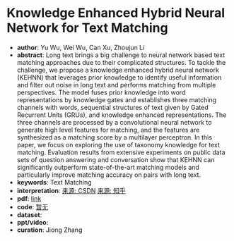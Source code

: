 # Knowledge Enhanced Hybrid Neural Network for Text Matching
* **author**: Yu Wu, Wei Wu, Can Xu, Zhoujun Li
* **abstract**: Long text brings a big challenge to neural network based text matching approaches due to their complicated structures. To tackle the challenge, we propose a knowledge enhanced hybrid neural network (KEHNN) that leverages prior knowledge to identify useful information and filter out noise in long text and performs matching from multiple perspectives. The model fuses prior knowledge into word representations by knowledge gates and establishes three matching channels with words, sequential structures of text given by Gated Recurrent Units (GRUs), and knowledge enhanced representations. The three channels are processed by a convolutional neural network to generate high level features for matching, and the features are synthesized as a matching score by a multilayer perceptron. In this paper, we focus on exploring the use of taxonomy knowledge for text matching. Evaluation results from extensive experiments on public data sets of question answering and conversation show that KEHNN can significantly outperform state-of-the-art matching models and particularly improve matching accuracy on pairs with long text.
* **keywords**: Text Matching
* **interpretation**: [来源: CSDN](https://blog.csdn.net/qq_36891953/article/details/81253367) [来源: 知乎](https://zhuanlan.zhihu.com/p/35432018)
* **pdf**: [link](https://www.aaai.org/ocs/index.php/AAAI/AAAI18/paper/view/16225/16116)
* **code**: [暂无]()
* **dataset**:
* **ppt/video**:
* **curation**: Jiong Zhang 